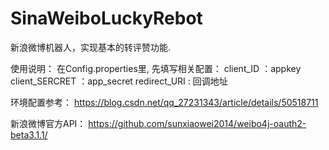 # SinaWeiboLuckyRebot
新浪微博机器人，实现基本的转评赞功能.

使用说明：
在Config.properties里, 先填写相关配置：
client_ID ：appkey
client_SERCRET ：app_secret
redirect_URI : 回调地址

环境配置参考：
https://blog.csdn.net/qq_27231343/article/details/50518711

新浪微博官方API：
https://github.com/sunxiaowei2014/weibo4j-oauth2-beta3.1.1/
